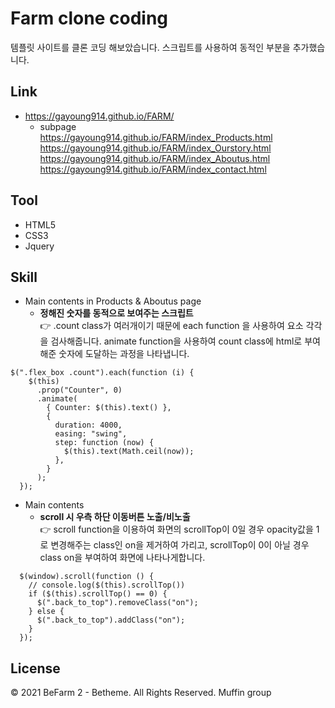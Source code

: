 # Farm clone coding
템플릿 사이트를 클론 코딩 해보았습니다. 스크립트를 사용하여 동적인 부분을 추가했습니다.

## Link
* https://gayoung914.github.io/FARM/
  - subpage<br>
  https://gayoung914.github.io/FARM/index_Products.html<br>
  https://gayoung914.github.io/FARM/index_Ourstory.html<br>
  https://gayoung914.github.io/FARM/index_Aboutus.html<br>
  https://gayoung914.github.io/FARM/index_contact.html

## Tool
* HTML5
* CSS3
* Jquery

## Skill
* Main contents in Products & Aboutus page
  - **정해진 숫자를 동적으로 보여주는 스크립트**<br>
    👉 .count class가 여러개이기 때문에 each function 을 사용하여 요소 각각을 검사해줍니다. animate function을 사용하여 count class에 html로 부여해준 숫자에 도달하는 과정을 나타냅니다.
```
$(".flex_box .count").each(function (i) {
    $(this)
      .prop("Counter", 0)
      .animate(
        { Counter: $(this).text() },
        {
          duration: 4000,
          easing: "swing",
          step: function (now) {
            $(this).text(Math.ceil(now));
          },
        }
      );
  });
```
* Main contents
  - **scroll 시 우측 하단 이동버튼 노출/비노출**<br>
    👉 scroll function을 이용하여 화면의 scrollTop이 0일 경우 opacity값을 1로 변경해주는 class인 on을 제거하여 가리고, scrollTop이 0이 아닐 경우 class on을 부여하여 화면에 나타나게합니다.
```
  $(window).scroll(function () {
    // console.log($(this).scrollTop())
    if ($(this).scrollTop() == 0) {
      $(".back_to_top").removeClass("on");
    } else {
      $(".back_to_top").addClass("on");
    }
  });
```

## License
© 2021 BeFarm 2 - Betheme. All Rights Reserved. Muffin group

